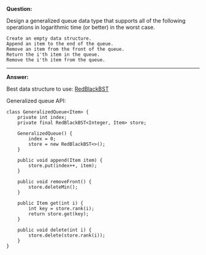 **Question:** 

Design a generalized queue data type that supports all of the following operations in logarithmic time (or better) in the worst case.

    Create an empty data structure.
    Append an item to the end of the queue.
    Remove an item from the front of the queue.
    Return the i'th item in the queue.
    Remove the i'th item from the queue.

---

**Answer:**

Best data structure to use: [RedBlackBST](https://github.com/10adnan75/DSA/blob/main/Data%20Structures/Trees/RedBlackBST.java)

Generalized queue API:

    class GeneralizedQueue<Item> {
        private int index;
        private final RedBlackBST<Integer, Item> store;

        GeneralizedQueue() {
            index = 0;
            store = new RedBlackBST<>();
        }

        public void append(Item item) {
            store.put(index++, item);
        }

        public void removeFront() {
            store.deleteMin();
        }

        public Item get(int i) {
            int key = store.rank(i);
            return store.get(key);
        }

        public void delete(int i) {
            store.delete(store.rank(i));
        }
    }

